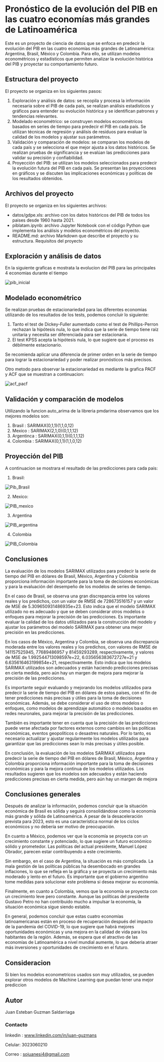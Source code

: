 # **Pronóstico de la evolución del PIB en las cuatro economías más grandes de Latinoamérica**

Este es un proyecto de ciencia de datos que se enfoca en predecir la evolución del PIB en las cuatro economías más grandes de Latinoamérica: Argentina, Brasil, México y Colombia. Para ello, se utilizan modelos econométricos y estadísticos que permiten analizar la evolución histórica del PIB y proyectar su comportamiento futuro.

## Estructura del proyecto

El proyecto se organiza en los siguientes pasos:

1.	Exploración y análisis de datos: se recopila y procesa la información necesaria sobre el PIB de cada país, se realizan análisis estadísticos y gráficos para entender su evolución histórica y se identifican patrones y tendencias relevantes.
2.	Modelado econométrico: se construyen modelos econométricos basados en series de tiempo para predecir el PIB en cada país. Se utilizan técnicas de regresión y análisis de residuos para evaluar la calidad de los modelos y ajustar sus parámetros.
3.	Validación y comparación de modelos: se comparan los modelos de cada país y se selecciona el que mejor ajusta a los datos históricos. Se realizan pruebas de significancia y se evalúan las predicciones para validar su precisión y confiabilidad.
4.	Proyección del PIB: se utilizan los modelos seleccionados para predecir la evolución futura del PIB en cada país. Se presentan las proyecciones en gráficos y se discuten las implicaciones económicas y políticas de los resultados obtenidos.

## Archivos del proyecto
El proyecto se organiza en los siguientes archivos:
*	datos/gdpe.xls: archivo con los datos históricos del PIB de todos los paises desde 1960 hasta 2021.
*	piblatam.ipynb: archivo Jupyter Notebook con el código Python que implementa los análisis y modelos econométricos del proyecto.
*	README.md: archivo Markdown que describe el proyecto y su estructura.
Requisitos del proyecto


## Exploración y análisis de datos

En la siguiente graficas e mostrata la evolucion del PIB para las principales 4 economias durante el tiempo

![pib_inicial]()

## Modelado econométrico

Se realizan pruebas de estacionariedad para las diferentes economias utilizando de los resultados de los tests, podemos concluir lo siguiente:

1. Tanto el test de Dickey-Fuller aumentado como el test de Phillips-Perron rechazan la hipótesis nula, lo que indica que la serie de tiempo tiene raíz unitaria y necesita ser diferenciada para ser estacionaria.
2. El test KPSS acepta la hipótesis nula, lo que sugiere que el proceso es débilmente estacionario.

Se recomienda aplicar una diferencia de primer orden en la serie de tiempo para lograr la estacionariedad y poder realizar pronósticos más precisos.

Otro metodo para observar la estacionariedad es mediante la grafica PACF y ACF que se muestran a continuacion:

![acf_pacf]()

## Validación y comparación de modelos

Utilizando la funcion auto_arima de la libreria pmdarima observamos que los mejores modelos son:

1. Brasil : SARIMAX(0,1,1)(1,1,0,12)
2. Mexico : SARIMAX(2,1,0)(0,1,1,12)
3. Argentinca : SARIMAX(0,1,1)(0,1,1,12)
4. Colombia : SARIMAX(0,1,1)(1,1,0,12)

## Proyección del PIB

A continuacion se mostrara el resultado de las predicciones para cada pais:

1. Brasil:

![Pib_Brasil](https://github.com/juanguzman2/Pronostico-de-la-evolucion-del-PIB-en-las-cuatro-economias-mas-grandes-de-Latinoamerica/blob/master/Imagenes/PibBrasil.png?raw=true)

2. Mexico:

![PIB_mexico](https://github.com/juanguzman2/Pronostico-de-la-evolucion-del-PIB-en-las-cuatro-economias-mas-grandes-de-Latinoamerica/blob/master/Imagenes/PibMexico.png?raw=true)

3. Argentina

![PIB_argentina](https://github.com/juanguzman2/Pronostico-de-la-evolucion-del-PIB-en-las-cuatro-economias-mas-grandes-de-Latinoamerica/blob/master/Imagenes/PibArgentina.png?raw=true)

4. Colombia

![PIB_Colombia](https://github.com/juanguzman2/Pronostico-de-la-evolucion-del-PIB-en-las-cuatro-economias-mas-grandes-de-Latinoamerica/blob/master/Imagenes/PibColombia.png?raw=true)

## Conclusiones

La evaluación de los modelos SARIMAX utilizados para predecir la serie de tiempo del PIB en dólares de Brasil, México, Argentina y Colombia proporciona información importante para la toma de decisiones económicas y para la evaluación del desempeño de los modelos de series de tiempo.

En el caso de Brasil, se observa una gran discrepancia entre los valores reales y los predichos, con un valor de RMSE de 728673516157 y un valor de MSE de 5.309650931486935e+23. Esto indica que el modelo SARIMAX utilizado no es adecuado y que se deben considerar otros modelos o enfoques para mejorar la precisión de las predicciones. Es importante evaluar la calidad de los datos utilizados para la construcción del modelo y ajustar los parámetros del modelo SARIMAX para obtener una mejor precisión en las predicciones.

En los casos de México, Argentina y Colombia, se observa una discrepancia moderada entre los valores reales y los predichos, con valores de RMSE de 141157525945, 77689486957 y 81459293289, respectivamente, y valores de MSE de 1.992544713098597e+22, 6.035656383672727e+21 y 6.635616463199854e+21, respectivamente. Esto indica que los modelos SARIMAX utilizados son adecuados y están haciendo predicciones precisas en cierta medida, pero aún hay un margen de mejora para mejorar la precisión de las predicciones.

Es importante seguir evaluando y mejorando los modelos utilizados para predecir la serie de tiempo del PIB en dólares de estos países, con el fin de tener predicciones más precisas y útiles para la toma de decisiones económicas. Además, se debe considerar el uso de otros modelos o enfoques, como modelos de aprendizaje automático o modelos basados en redes neuronales, para mejorar la precisión de las predicciones.

También es importante tener en cuenta que la precisión de las predicciones puede verse afectada por factores externos como cambios en las políticas económicas, eventos geopolíticos o desastres naturales. Por lo tanto, es necesario actualizar y ajustar regularmente los modelos utilizados para garantizar que las predicciones sean lo más precisas y útiles posible.

En conclusión, la evaluación de los modelos SARIMAX utilizados para predecir la serie de tiempo del PIB en dólares de Brasil, México, Argentina y Colombia proporciona información importante para la toma de decisiones económicas y para la mejora continua de los modelos utilizados. Los resultados sugieren que los modelos son adecuados y están haciendo predicciones precisas en cierta medida, pero aún hay un margen de mejora

## Conclusiones generales

Después de analizar la información, podemos concluir que la situación económica de Brasil es sólida y seguirá consolidándose como la economía más grande y sólida de Latinoamérica. A pesar de la desaceleración prevista para 2023, esto es una característica normal de los ciclos económicos y no debería ser motivo de preocupación.

En cuanto a México, podemos ver que la economía se proyecta con un crecimiento constante y potenciado, lo que sugiere un futuro económico sólido y prometedor. Las políticas del actual presidente, Manuel López Obrador, parecen estar contribuyendo a este crecimiento.

Sin embargo, en el caso de Argentina, la situación es más complicada. La mala gestión de las políticas públicas ha desembocado en grandes inflaciones, lo que se refleja en la gráfica y se proyecta un crecimiento más moderado y lento en el futuro. Es importante que el gobierno argentino tome medidas para solucionar este problema si desea mejorar su economía.

Finalmente, en cuanto a Colombia, vemos que la economía se proyecta con un crecimiento leve pero constante. Aunque las políticas del presidente Gustavo Petro no han contribuido mucho a impulsar la economía, la situación económica sigue siendo estable.

En general, podemos concluir que estas cuatro economías latinoamericanas están en proceso de recuperación después del impacto de la pandemia del COVID-19, lo que sugiere que habrá mejores oportunidades económicas y una mejora en la calidad de vida para los habitantes de la región. Además, se espera que el atractivo de las economías de Latinoamérica a nivel mundial aumente, lo que debería atraer más inversiones y oportunidades de crecimiento en el futuro.

## Consideracion

Si bien los modelos econometricos usados son muy utilizados, se pueden explorar otros modelos de Machine Learning que puedan tener una mejor prediccion

## Autor

Juan Esteban Guzman Saldarriaga

### Contacto

linkedin : www.linkedin.com/in/juan-guzmans

Celular: 3023060210

Correo : sojuanesi4@gmail.com
